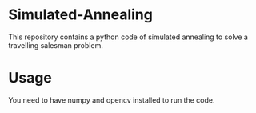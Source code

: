 # Simulated-Annealing
This repository contains a python code of simulated annealing to solve a travelling salesman problem.

# Usage
You need to have numpy and opencv installed to run the code.
